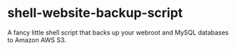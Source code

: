 shell-website-backup-script
===========================

A fancy little shell script that backs up your webroot and MySQL databases to Amazon AWS S3.
